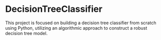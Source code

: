# DecisionTreeClassifier
This project is focused on building a decision tree classifier from scratch using Python, utilizing an algorithmic approach to construct a robust decision tree model.
